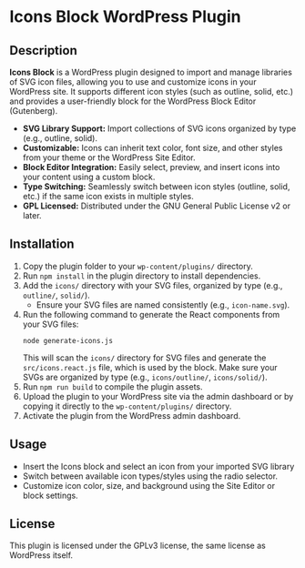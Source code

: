 # Icons Block WordPress Plugin

## Description

**Icons Block** is a WordPress plugin designed to import and manage libraries of SVG icon files, allowing you to use and customize icons in your WordPress site. It supports different icon styles (such as outline, solid, etc.) and provides a user-friendly block for the WordPress Block Editor (Gutenberg).

- **SVG Library Support:** Import collections of SVG icons organized by type (e.g., outline, solid).
- **Customizable:** Icons can inherit text color, font size, and other styles from your theme or the WordPress Site Editor.
- **Block Editor Integration:** Easily select, preview, and insert icons into your content using a custom block.
- **Type Switching:** Seamlessly switch between icon styles (outline, solid, etc.) if the same icon exists in multiple styles.
- **GPL Licensed:** Distributed under the GNU General Public License v2 or later.

## Installation

1. Copy the plugin folder to your `wp-content/plugins/` directory.
2. Run `npm install` in the plugin directory to install dependencies.
3. Add the `icons/` directory with your SVG files, organized by type (e.g., `outline/`, `solid/`).
   - Ensure your SVG files are named consistently (e.g., `icon-name.svg`).
4. Run the following command to generate the React components from your SVG files:
   ```
   node generate-icons.js
   ```
   This will scan the `icons/` directory for SVG files and generate the `src/icons.react.js` file, which is used by the block. Make sure your SVGs are organized by type (e.g., `icons/outline/`, `icons/solid/`).
5. Run `npm run build` to compile the plugin assets.
6. Upload the plugin to your WordPress site via the admin dashboard or by copying it directly to the `wp-content/plugins/` directory.
7. Activate the plugin from the WordPress admin dashboard.

## Usage

- Insert the Icons block and select an icon from your imported SVG library
- Switch between available icon types/styles using the radio selector.
- Customize icon color, size, and background using the Site Editor or block settings.

## License

This plugin is licensed under the GPLv3 license, the same license as WordPress itself.
